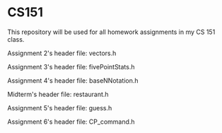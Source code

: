 # CS151
This repository will be used for all homework assignments in my CS 151 class.

Assignment 2's header file: vectors.h

Assignment 3's header file: fivePointStats.h

Assignment 4's header file: baseNNotation.h

Midterm's header file: restaurant.h

Assignment 5's header file: guess.h

Assignment 6's header file: CP_command.h

